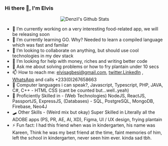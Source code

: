 ### Hi there 👋, I'm Elvis


<p align="center">
<img align="center" src="https://github-readme-stats.vercel.app/api?username=LighteningCode&show_icons=true&theme=nord" alt="Denzil's Github Stats">
</p>

- 🔭 I’m currently working on a very interesting food-related app, we will be releasing soon
- 🌱 I’m currently learning GO. Why? Needed to learn a compiled language which was fast and familar
- 👯 I’m looking to collaborate on anything, but should use cool technologies in my dev stack
- 🤔 I’m looking for help with money, riches and writing better code
- 💬 Ask me about solving problems or how to fry plantain under 10 secs
- 📫 How to reach me: elvisagbesi@gmail.com, [twitter](https://twitter.com/ben__elvis),[LinkedIn](https://www.linkedin.com/in/elvis-agbesi-81b615171/) , [WhatsApp](https://wa.me/+233267658663) and calls +233(0)267658663 
- 🦾 Computer languages i can speak?, Javascript, Typescript, PHP, JAVA, C#, C++ - HTML CSS (cant be counted but...well..yeah)
- 🌌 Proficiently Skilled in - (Web Technologies) NodeJS, ReactJS, PassportJS, ExpressJS, (Databases) - SQL, PostgreSQL, MongoDB, Firebase, Neo4J
- 🛹 Other Skills - (Weird mix but okay) Super Skilled in Literally all the ADOBE apps (PS, PR, AE, AI, XD), Figma, UI / UX design, frying plantain
- ⚡ Fun fact: I had this friend when was in kindergarten, his name was Kareen, Think he was my best friend at the time, faint memories of him, left the school in kindergarten, never seen him ever. kinda sad tbh.

